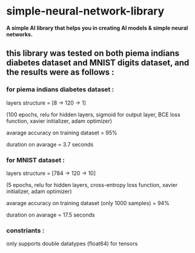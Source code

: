 # simple-neural-network-library
**A simple AI library that helps you in creating AI models &amp; simple neural networks.**

## this library was tested on both piema indians diabetes dataset and MNIST digits dataset, and the results were as follows :

### for piema indians diabetes dataset :

layers structure = [8 -> 120 -> 1]

(100 epochs, relu for hidden layers, sigmoid for output layer, BCE loss function, xavier initializer, adam optimizer)

avarage accuracy on training dataset = 95%

duration on avarage = 3.7 seconds


### for MNIST dataset :

layers structure = [784 -> 120 -> 10]

(5 epochs, relu for hidden layers, cross-entropy loss function, xavier initializer, adam optimizer)

avarage accuracy on training dataset (only 1000 samples) = 94%

duration on avarage = 17.5 seconds

### constriants :

only supports double datatypes (float64) for tensors
